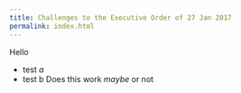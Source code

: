 ```yaml
---
title: Challenges to the Executive Order of 27 Jan 2017
permalink: index.html
---
```

Hello
- test _a_
- test b
Does this work *maybe* or not
